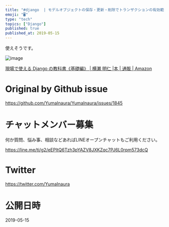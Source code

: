 ```yaml
---
title: "#django  | モデルオブジェクトの保存・更新・削除でトランザクションの有効範囲をリクエスト開始から終了までにする設定 ( ATOMI"
emoji: "🖥"
type: "tech"
topics: ["Django"]
published: true
published_at: 2019-05-15
---
```


使えそうです。

![image](https://user-images.githubusercontent.com/13635059/57750193-37c5a480-771c-11e9-9419-a054fcf866c3.png)


[現場で使える Django の教科書《基礎編》 | 横瀬 明仁 |本 | 通販 | Amazon](https://www.amazon.co.jp/%E7%8F%BE%E5%A0%B4%E3%81%A7%E4%BD%BF%E3%81%88%E3%82%8B-Django-%E3%81%AE%E6%95%99%E7%A7%91%E6%9B%B8%E3%80%8A%E5%9F%BA%E7%A4%8E%E7%B7%A8%E3%80%8B-%E6%A8%AA%E7%80%AC-%E6%98%8E%E4%BB%81/dp/4802094744/ref=pd_lpo_sbs_14_img_2?_encoding=UTF8&psc=1&refRID=6X8DN0W9SFBYEXVMEPM5)

# Original by Github issue

https://github.com/YumaInaura/YumaInaura/issues/1845








<!-- Update From Qiita API -->

# チャットメンバー募集


何か質問、悩み事、相談などあればLINEオープンチャットもご利用ください。

https://line.me/ti/g2/eEPltQ6Tzh3pYAZV8JXKZqc7PJ6L0rpm573dcQ





# Twitter


https://twitter.com/YumaInaura


<!-- Update From Qiita API -->



# 公開日時

2019-05-15
